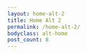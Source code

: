 ```yaml
---
layout: home-alt-2
title: Home Alt 2
permalink: /home-alt-2/
bodyclass: alt-home
post_count: 8
---
```

